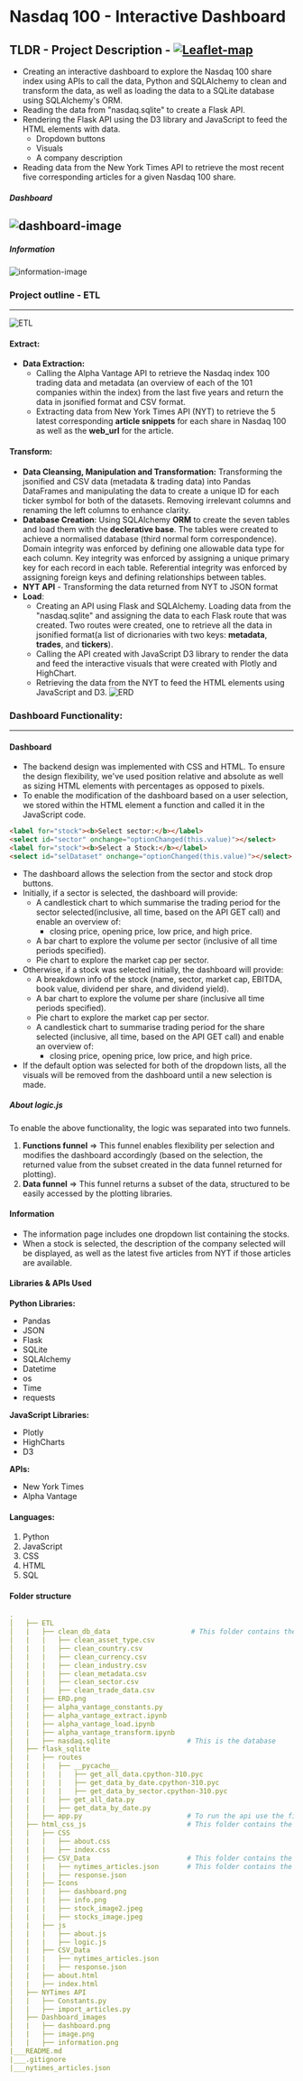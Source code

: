 # Nasdaq 100 - Interactive Dashboard
## TLDR - Project Description - [![Leaflet-map](https://img.shields.io/badge/Dashboard-Presentation-black?style=flat&logo=atandt)](https://kokolipa.github.io/leaflet-challenge/) 
* Creating an interactive dashboard to explore the Nasdaq 100 share index using APIs to call the data, Python and SQLAlchemy to clean and transform the data, as well as loading the data to a SQLite database using SQLAlchemy's ORM.
* Reading the data from "nasdaq.sqlite" to create a Flask API.
* Rendering the Flask API using the D3 library and JavaScript to feed the HTML elements with data.
    * Dropdown buttons
    * Visuals 
    * A company description
* Reading data from the New York Times API to retrieve the most recent five corresponding articles for a given Nasdaq 100 share. 

##### Dashboard
![dashboard-image](https://github.com/Kokolipa/Nasdaq_100/blob/main/Dashboard_images/dashboard.png)
----------------------------------------------------------------
##### Information
![information-image](https://github.com/Kokolipa/Nasdaq_100/blob/main/Dashboard_images/information.png)



### Project outline - ETL 
----------------------------------------------------------------
![ETL](https://github.com/Kokolipa/Nasdaq_100/blob/main/Dashboard_images/image.png)


#### Extract: 
* **Data Extraction:** 
    * Calling the Alpha Vantage API to retrieve the Nasdaq index 100 trading data and metadata (an overview of each of the 101 companies within the index) from the last five years and return the data in jsonified format and CSV format. 
    * Extracting data from New York Times API (NYT) to retrieve the 5 latest corresponding **article snippets** for each share in Nasdaq 100 as well as the **web_url** for the article.
#### Transform: 
* **Data Cleansing, Manipulation and Transformation:** Transforming the jsonified and CSV data (metadata & trading data) into Pandas DataFrames and manipulating the data to create a unique ID for each ticker symbol for both of the datasets. Removing irrelevant columns and renaming the left columns to enhance clarity.
* **Database Creation**: Using SQLAlchemy **ORM** to create the seven tables and load them with the **declerative base**. The tables were created to achieve a normalised database (third normal form correspondence). Domain integrity was enforced by defining one allowable data type for each column. Key integrity was enforced by assigning a unique primary key for each record in each table. Referential integrity was enforced by assigning foreign keys and defining relationships between tables. 
* **NYT API** - Transforming the data returned from NYT to JSON format
* **Load**: 
    * Creating an API using Flask and SQLAlchemy. Loading data from the "nasdaq.sqlite" and assigning the data to each Flask route that was created. Two routes were created, one to retrieve all the data in jsonified format(a list of dicrionaries with two keys: **metadata**, **trades**, and **tickers**). 
    * Calling the API created with JavaScript D3 library to render the data and feed the interactive visuals that were created with Plotly and HighChart. 
    * Retrieving the data from the NYT to feed the HTML elements using JavaScript and D3. 
![ERD](https://github.com/Kokolipa/Nasdaq_100/blob/main/ETL/ERD.png)


### Dashboard Functionality: 
----------------------------------------------------------------
#### Dashboard
* The backend design was implemented with CSS and HTML. To ensure the design flexibility, we've used position relative and absolute as well as sizing HTML elements with percentages as opposed to pixels.
* To enable the modification of the dashboard based on a user selection, we stored within the HTML element a function and called it in the JavaScript code.
``` HTML
<label for="stock"><b>Select sector:</b></label>
<select id="sector" onchange="optionChanged(this.value)"></select>
<label for="stock"><b>Select a Stock:</b></label>
<select id="selDataset" onchange="optionChanged(this.value)"></select>
```
* The dashboard allows the selection from the sector and stock drop buttons.
* Initially, if a sector is selected, the dashboard will provide:
    * A candlestick chart to which summarise the trading period for the sector selected(inclusive, all time, based on the API GET call) and enable an overview of:
        * closing price, opening price, low price, and high price.
    * A bar chart to explore the volume per sector (inclusive of all time periods specified).
    * Pie chart to explore the market cap per sector. 
* Otherwise, if a stock was selected initially, the dashboard will provide: 
    * A breakdown info of the stock (name, sector, market cap, EBITDA, book value, dividend per share, and dividend yield).
    * A bar chart to explore the volume per share (inclusive all time periods specified).
    * Pie chart to explore the market cap per sector. 
    * A candlestick chart to summarise trading period for the share selected (inclusive, all time, based on the API GET call) and enable an overview of:
        * closing price, opening price, low price, and high price.
* If the default option was selected for both of the dropdown lists, all the visuals will be removed from the dashboard until a new selection is made.
##### About logic.js
To enable the above functionality, the logic was separated into two funnels.
1. **Functions funnel** => This funnel enables flexibility per selection and modifies the dashboard accordingly (based on the selection, the returned value from the subset created in the data funnel returned for plotting).
2. **Data funnel** => This funnel returns a subset of the data, structured to be easily accessed by the plotting libraries.
#### Information
* The information page includes one dropdown list containing the stocks. 
* When a stock is selected, the description of the company selected will be displayed, as well as the latest five articles from NYT if those articles are available.


#### Libraries & APIs Used
**Python Libraries:**
* Pandas
* JSON
* Flask
* SQLite
* SQLAlchemy
* Datetime
* os
* Time
* requests

**JavaScript Libraries:**
* Plotly
* HighCharts
* D3

**APIs:**
* New York Times
* Alpha Vantage 

#### Languages:
1. Python
2. JavaScript
3. CSS
5. HTML
6. SQL



#### Folder structure
``` yml
.
│   ├── ETL 
│   |   ├── clean_db_data                    # This folder contains the database tables
│   |   |   ├── clean_asset_type.csv
│   |   |   ├── clean_country.csv
│   |   |   ├── clean_currency.csv
│   |   |   ├── clean_industry.csv
│   |   |   ├── clean_metadata.csv
│   |   |   ├── clean_sector.csv
│   |   |   ├── clean_trade_data.csv
│   |   ├── ERD.png            
│   |   ├── alpha_vantage_constants.py             
│   |   ├── alpha_vantage_extract.ipynb             
│   |   ├── alpha_vantage_load.ipynb             
│   |   ├── alpha_vantage_transform.ipynb            
│   |   ├── nasdaq.sqlite                   # This is the database             
│   ├── flask_sqlite     
│   |   ├── routes      
│   |   |   ├── __pycache__
│   |   |   |   ├── get_all_data.cpython-310.pyc
│   |   |   |   ├── get_data_by_date.cpython-310.pyc
│   |   |   |   ├── get_data_by_sector.cpython-310.pyc
│   |   |   ├── get_all_data.py
│   |   |   ├── get_data_by_date.py 
│   |   ├── app.py                          # To run the api use the file (commend => python app.py)                      
│   ├── html_css_js                         # This folder contains the JavaScript, the CSS, and the HTML code 
│   |   ├── CSS        
│   |   |   ├── about.css
│   |   |   ├── index.css
│   |   ├── CSV_Data                        # This folder contains the CSV data for "all the data returned by the API "      
│   |   |   ├── nytimes_articles.json       # This folder contains the data extracted from the NYT API 
│   |   |   ├── response.json
│   |   ├── Icons                      
│   |   |   ├── dashboard.png
│   |   |   ├── info.png
│   |   |   ├── stock_image2.jpeg
│   |   |   ├── stocks_image.jpeg
│   |   ├── js             
│   |   |   ├── about.js
│   |   |   ├── logic.js
│   |   ├── CSV_Data            
│   |   |   ├── nytimes_articles.json
│   |   |   ├── response.json
│   |   ├── about.html                                             
│   |   ├── index.html                                              
│   ├── NYTimes API                                     
│   |   ├── Constants.py                                            
│   |   ├── import_articles.py        
│   ├── Dashboard_images                                   
│   |   ├── dashboard.png                                           
│   |   ├── image.png                                      
│   |   ├── information.png                                      
|___README.md
|___.gitignore
|___nytimes_articles.json                    
``` 